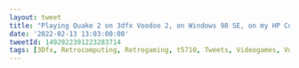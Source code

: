 ```yaml
---
layout: tweet
title: "Playing Quake 2 on 3dfx Voodoo 2, on Windows 98 SE, on my HP Compaq Thin Client. A minor miracle this works as well as it does. Also v happy with my railgun skills - still got it!"
date: '2022-02-13 13:03:00:00'
tweetId: 1492922391223283714
tags: [3Dfx, Retrocomputing, Retrogaming, t5710, Tweets, Videogames, Voodoo]
---
```





 